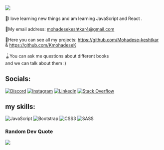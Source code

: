 [![](https://visitcount.itsvg.in/api?id=kmohadesek&icon=5&color=3)](https://visitcount.itsvg.in)
--
🌼I love learning new things and am learning JavaScript and React .<br><br>📩My email address: mohadesekeshtkar4@gmail.com<br><br>🧩Here you can see all my projects: https://github.com/Mohadese-keshtkar & https://github.com/KmohadeseK<br><br>🪀You can ask me questions about different books<br> and we can talk about them :)<br>


## Socials:
[![Discord](https://img.shields.io/badge/Discord-%237289DA.svg?logo=discord&logoColor=white)](https://discord.gg/MOHADESE#2402) [![Instagram](https://img.shields.io/badge/Instagram-%23E4405F.svg?logo=Instagram&logoColor=white)](https://instagram.com/stackbit.ir) [![LinkedIn](https://img.shields.io/badge/LinkedIn-%230077B5.svg?logo=linkedin&logoColor=white)](https://linkedin.com/in/https://www.linkedin.com/in/mohadesekeshtkar2006) [![Stack Overflow](https://img.shields.io/badge/-Stackoverflow-FE7A16?logo=stack-overflow&logoColor=white)](https://stackoverflow.com/users/Mohadese.Keshtkar) 

## my skills:
![JavaScript](https://img.shields.io/badge/javascript-%23323330.svg?style=for-the-badge&logo=javascript&logoColor=%23F7DF1E) ![Bootstrap](https://img.shields.io/badge/bootstrap-%238511FA.svg?style=for-the-badge&logo=bootstrap&logoColor=white) ![CSS3](https://img.shields.io/badge/css3-%231572B6.svg?style=for-the-badge&logo=css3&logoColor=white) ![SASS](https://img.shields.io/badge/SASS-hotpink.svg?style=for-the-badge&logo=SASS&logoColor=white)

### Random Dev Quote
![](https://quotes-github-readme.vercel.app/api?type=horizontal&theme=gruvbox)

<!-- Proudly created with GPRM ( https://gprm.itsvg.in ) -->
